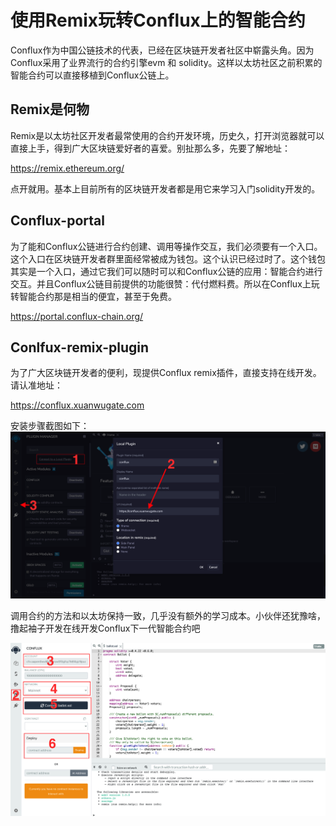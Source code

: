 使用Remix玩转Conflux上的智能合约
===

Conflux作为中国公链技术的代表，已经在区块链开发者社区中崭露头角。因为Conflux采用了业界流行的合约引擎evm 和 solidity。这样以太坊社区之前积累的智能合约可以直接移植到Conflux公链上。

Remix是何物
---
Remix是以太坊社区开发者最常使用的合约开发环境，历史久，打开浏览器就可以直接上手，得到广大区块链爱好者的喜爱。别扯那么多，先要了解地址：

https://remix.ethereum.org/

点开就用。基本上目前所有的区块链开发者都是用它来学习入门solidity开发的。

Conflux-portal
---
为了能和Conflux公链进行合约创建、调用等操作交互，我们必须要有一个入口。这个入口在区块链开发者群里面经常被成为钱包。这个认识已经过时了。这个钱包其实是一个入口，通过它我们可以随时可以和Conflux公链的应用：智能合约进行交互。并且Conflux公链目前提供的功能很赞：代付燃料费。所以在Conflux上玩转智能合约那是相当的便宜，甚至于免费。

https://portal.conflux-chain.org/


Conlfux-remix-plugin
--------------------------------
为了广大区块链开发者的便利，现提供Conflux remix插件，直接支持在线开发。请认准地址：

https://conflux.xuanwugate.com

安装步骤截图如下：
![gudie demo](./plugin1.png)

调用合约的方法和以太坊保持一致，几乎没有额外的学习成本。小伙伴还犹豫啥，撸起袖子开发在线开发Conflux下一代智能合约吧

![gudie demo](./plugin2.png)

